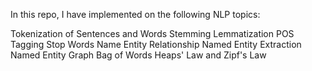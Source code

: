In this repo, I have implemented on the following NLP topics:


Tokenization of Sentences and Words
Stemming
Lemmatization
POS Tagging
Stop Words
Name Entity Relationship
Named Entity Extraction
Named Entity Graph
Bag of Words
Heaps' Law and Zipf's Law
